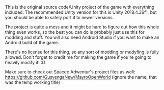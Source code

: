 This is the original source code/Unity project of the game with everything included. The recommended Unity version for this is Unity 2018.4.36f1, but you should be able to safely port it to newer versions.

The project is quite a mess and it might be hard to figure out how this whole thing even works, so the best you can do is probably just use this for modding and stuff. You will also need Android Studio if you want to make an Android build of the game.

There's no license for this thing, so any sort of modding or modyfing is fully allowed. Don't forget to credit me for making the game if you're going to heavily modify it! :D

Make sure to check out Spacee Adwentur's project files as well: https://github.com/GusvengaNew/MayroOpenWorld (ignore the name, that was the temp working title)

